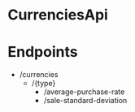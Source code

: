 # CurrenciesApi

# Endpoints
  - /currencies
    - /{type}
      - /average-purchase-rate
      - /sale-standard-deviation
